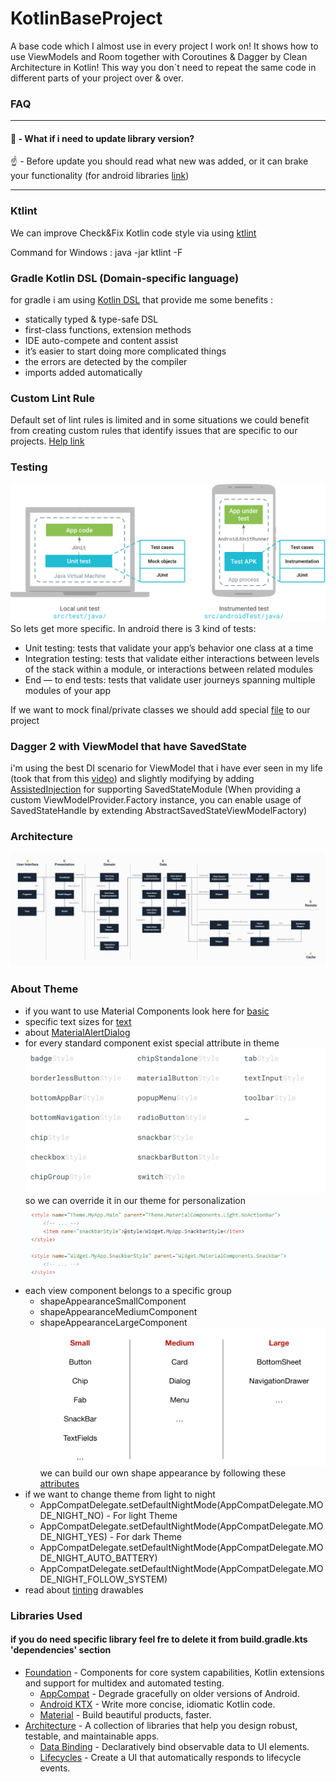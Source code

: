 # KotlinBaseProject

A base code which I almost use in every project I work on!
It shows how to use ViewModels and Room together with Coroutines & Dagger by Clean Architecture in Kotlin!
This way you don`t need to repeat the same code in different parts of your project over & over.

    
### FAQ
---
#### 🤔 - What if i need to update library version?

☝️ - Before update you should read what new was added, or it can brake your functionality (for android libraries [link](https://developer.android.com/jetpack/androidx/versions/all-channel)) 

---

### Ktlint
We can improve Check&Fix Kotlin code style via using [ktlint](https://ktlint.github.io/)

Command for Windows : java -jar ktlint -F

### Gradle Kotlin DSL (Domain-specific language)
for gradle i am using [Kotlin DSL](https://docs.gradle.org/current/userguide/kotlin_dsl.html) that provide me some benefits :
* statically typed & type-safe DSL
* first-class functions, extension methods
* IDE auto-compete and content assist
* it’s easier to start doing more complicated things
* the errors are detected by the compiler
* imports added automatically

### Custom Lint Rule
Default set of lint rules is limited and in some situations we could benefit from creating custom rules that identify issues that are specific to our projects. [Help link](https://www.youtube.com/watch?v=jCmJWOkjbM0)

### Testing
![Testing](test_pyramid.png)
So lets get more specific. In android there is 3 kind of tests:
* Unit testing: tests that validate your app’s behavior one class at a time
* Integration testing: tests that validate either interactions between levels of the stack within a module, or interactions between related modules
* End — to end tests: tests that validate user journeys spanning multiple modules of your app

If we want to mock final/private classes we should add special [file](https://github.com/mockito/mockito/wiki/What's-new-in-Mockito-2#mock-the-unmockable-opt-in-mocking-of-final-classesmethods) to our project 

### Dagger 2 with ViewModel that have SavedState

i'm using the best DI scenario for ViewModel that i have ever seen in my life (took that from this [video](https://youtu.be/9fn5s8_CYJI?list=LLMBNl1baSJfDak1Lo2VVVZQ))
 and slightly modifying by adding [AssistedInjection](https://github.com/square/AssistedInject) 
 for supporting SavedStateModule (When providing a custom ViewModelProvider.Factory instance, 
 you can enable usage of SavedStateHandle by extending AbstractSavedStateViewModelFactory)

### Architecture
![arch](architecture.png)

### About Theme

* if you want to use Material Components look here for [basic](https://github.com/material-components/material-components-android/blob/master/docs/getting-started.md#4-change-your-app-theme-to-inherit-from-a-material-components-theme)
* specific text sizes for [text](https://material.io/develop/android/theming/typography/)
* about [MaterialAlertDialog](https://github.com/material-components/material-components-android/blob/master/docs/components/Dialog.md)
* for every standard component exist special attribute in theme
![componentsStyle](component_styles.png)
so we can override it in our theme for personalization
![code](component_style_in_action.png)
* each view component belongs to a specific group 
    * shapeAppearanceSmallComponent
    * shapeAppearanceMediumComponent
    * shapeAppearanceLargeComponent
![shape group](shape_appearance_component.png)
we can build our own shape appearance by following these [attributes](https://material.io/develop/android/theming/shape/)
* if we want to change theme from light to night 
    * AppCompatDelegate.setDefaultNightMode(AppCompatDelegate.MODE_NIGHT_NO) - For light Theme
    * AppCompatDelegate.setDefaultNightMode(AppCompatDelegate.MODE_NIGHT_YES) - For dark Theme
    * AppCompatDelegate.setDefaultNightMode(AppCompatDelegate.MODE_NIGHT_AUTO_BATTERY)
    * AppCompatDelegate.setDefaultNightMode(AppCompatDelegate.MODE_NIGHT_FOLLOW_SYSTEM) 
* read about [tinting](https://github.com/android/graphics-samples) drawables



### Libraries Used
#### if you do need specific library feel fre to delete it from build.gradle.kts 'dependencies' section
* [Foundation](https://developer.android.com/jetpack/components) - Components for core system capabilities, Kotlin extensions and support for multidex and automated testing.
    * [AppCompat](https://developer.android.com/topic/libraries/support-library/packages#v7-appcompat) - Degrade gracefully on older versions of Android.
    * [Android KTX](https://developer.android.com/kotlin/ktx/extensions-list) - Write more concise, idiomatic Kotlin code.
    * [Material](https://material.io/components/) - Build beautiful products, faster.
* [Architecture](https://developer.android.com/jetpack/arch/) - A collection of libraries that help you design robust, testable, and maintainable apps. 
    * [Data Binding](https://developer.android.com/topic/libraries/data-binding/) - Declaratively bind observable data to UI elements.
    * [Lifecycles](https://developer.android.com/topic/libraries/architecture/lifecycle) - Create a UI that automatically responds to lifecycle events.

